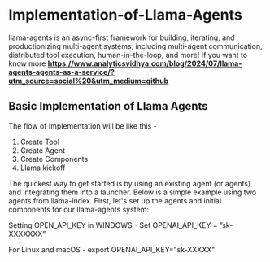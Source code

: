 # Implementation-of-Llama-Agents
llama-agents is an async-first framework for building, iterating, and productionizing multi-agent systems, including multi-agent communication, distributed tool execution, human-in-the-loop, and more!
If you want to know more **https://www.analyticsvidhya.com/blog/2024/07/llama-agents-agents-as-a-service/?utm_source=social%20&utm_medium=github**

## Basic Implementation of Llama Agents
The flow of Implementation will be like this -
1. Create Tool
2. Create Agent
3. Create Components
4. Llama kickoff

The quickest way to get started is by using an existing agent (or agents) and integrating them into a launcher.
Below is a simple example using two agents from llama-index.
First, let's set up the agents and initial components for our llama-agents system:

Setting OPEN_API_KEY in WINDOWS - 
Set OPENAI_API_KEY = ”sk-XXXXXXX”

For Linux and macOS - 
export OPENAI_API_KEY="sk-XXXXX"
